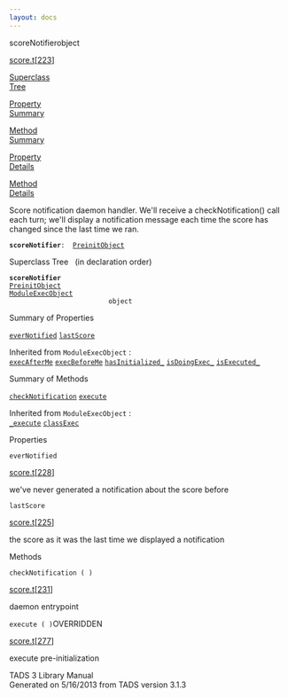 ```yaml
---
layout: docs
---
```

<span class="title">scoreNotifier</span><span class="type">object</span>

[score.t](../file/score.t.html)\[[223](../source/score.t.html#223)\]

[Superclass  
Tree](#_SuperClassTree_)

[Property  
Summary](#_PropSummary_)

[Method  
Summary](#_MethodSummary_)

[Property  
Details](#_Properties_)

[Method  
Details](#_Methods_)



Score notification daemon handler. We'll receive a checkNotification()
call each turn; we'll display a notification message each time the score
has changed since the last time we ran.

**`scoreNotifier`**` :   `[`PreinitObject`](../object/PreinitObject.html)



<span id="_SuperClassTree_"></span>



<span class="hdln">Superclass Tree</span>   (in declaration order)



**`scoreNotifier`**  
[`PreinitObject`](../object/PreinitObject.html)  
[`ModuleExecObject`](../object/ModuleExecObject.html)  
`                         object`  
<span id="_PropSummary_"></span>



<span class="hdln">Summary of Properties</span>  



[`everNotified`](#everNotified) [`lastScore`](#lastScore)



Inherited from `ModuleExecObject` :  
[`execAfterMe`](../object/ModuleExecObject.html#execAfterMe) [`execBeforeMe`](../object/ModuleExecObject.html#execBeforeMe) [`hasInitialized_`](../object/ModuleExecObject.html#hasInitialized_) [`isDoingExec_`](../object/ModuleExecObject.html#isDoingExec_) [`isExecuted_`](../object/ModuleExecObject.html#isExecuted_)

<span id="_MethodSummary_"></span>



<span class="hdln">Summary of Methods</span>  



[`checkNotification`](#checkNotification) [`execute`](#execute)



Inherited from `ModuleExecObject` :  
[`_execute`](../object/ModuleExecObject.html#_execute) [`classExec`](../object/ModuleExecObject.html#classExec)

<span id="_Properties_"></span>



<span class="hdln">Properties</span>  



<span id="everNotified"></span>

`everNotified`

[score.t](../file/score.t.html)\[[228](../source/score.t.html#228)\]



we've never generated a notification about the score before



<span id="lastScore"></span>

`lastScore`

[score.t](../file/score.t.html)\[[225](../source/score.t.html#225)\]



the score as it was the last time we displayed a notification



<span id="_Methods_"></span>



<span class="hdln">Methods</span>  



<span id="checkNotification"></span>

`checkNotification ( )`

[score.t](../file/score.t.html)\[[231](../source/score.t.html#231)\]



daemon entrypoint



<span id="execute"></span>

`execute ( )`<span class="rem">OVERRIDDEN</span>

[score.t](../file/score.t.html)\[[277](../source/score.t.html#277)\]



execute pre-initialization





TADS 3 Library Manual  
Generated on 5/16/2013 from TADS version 3.1.3


